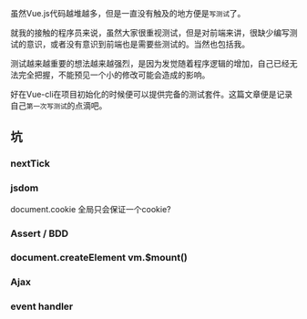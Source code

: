 虽然Vue.js代码越堆越多，但是一直没有触及的地方便是`写测试`了。

就我的接触的程序员来说，虽然大家很重视测试，但是对前端来讲，很缺少编写测试的意识，或者没有意识到前端也是需要些测试的。当然也包括我。

测试越来越重要的想法越来越强烈，是因为发觉随着程序逻辑的增加，自己已经无法完全把握，不能预见一个小的修改可能会造成的影响。

好在Vue-cli在项目初始化的时候便可以提供完备的测试套件。这篇文章便是记录自己`第一次写测试`的点滴吧。


## 坑

### nextTick

### jsdom

document.cookie 全局只会保证一个cookie?

### Assert / BDD

### document.createElement vm.$mount()

### Ajax

### event handler
